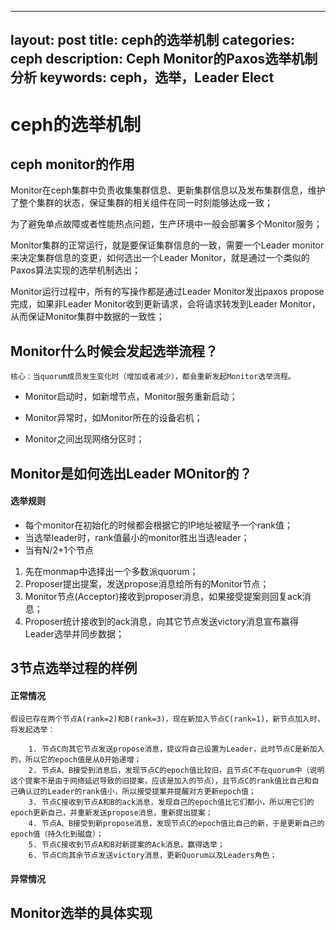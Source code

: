  ---
layout: post
title: ceph的选举机制
categories: ceph
description: Ceph Monitor的Paxos选举机制分析
keywords: ceph，选举，Leader Elect
---


# ceph的选举机制

## ceph monitor的作用

Monitor在ceph集群中负责收集集群信息、更新集群信息以及发布集群信息，维护了整个集群的状态，保证集群的相关组件在同一时刻能够达成一致；

为了避免单点故障或者性能热点问题，生产环境中一般会部署多个Monitor服务；

Monitor集群的正常运行，就是要保证集群信息的一致，需要一个Leader monitor来决定集群信息的变更，如何选出一个Leader Monitor，就是通过一个类似的Paxos算法实现的选举机制选出；

Monitor运行过程中，所有的写操作都是通过Leader Monitor发出paxos propose完成，如果非Leader Monitor收到更新请求，会将请求转发到Leader Monitor，从而保证Monitor集群中数据的一致性；


## Monitor什么时候会发起选举流程？

	核心：当quorum成员发生变化时（增加或者减少），都会重新发起Monitor选举流程。

- Monitor启动时，如新增节点，Monitor服务重新启动；

- Monitor异常时，如Monitor所在的设备宕机；

- Monitor之间出现网络分区时；


## Monitor是如何选出Leader MOnitor的？

#### 选举规则
- 每个monitor在初始化的时候都会根据它的IP地址被赋予一个rank值；
- 当选举leader时，rank值最小的monitor胜出当选leader；
- 当有N/2+1个节点

1. 先在monmap中选择出一个多数派quorum；
2. Proposer提出提案，发送propose消息给所有的Monitor节点；
3. Monitor节点(Acceptor)接收到proposer消息，如果接受提案则回复ack消息；
4. Proposer统计接收到的ack消息，向其它节点发送victory消息宣布赢得Leader选举并同步数据；


## 3节点选举过程的样例

#### 正常情况

	假设已存在两个节点A(rank=2)和B(rank=3)，现在新加入节点C(rank=1)，新节点加入时，将发起选举：

		1. 节点C向其它节点发送propose消息，提议将自己设置为Leader，此时节点C是新加入的，所以它的epoch值是从0开始递增；
		2. 节点A、B接受到消息后，发现节点C的epoch值比较旧，且节点C不在quorum中（说明这个提案不是由于网络延迟导致的旧提案，应该是加入的节点），且节点C的rank值比自己和自己确认过的Leader的rank值小，所以接受提案并提醒对方更新epoch值；
		3. 节点C接收到节点A和B的ack消息，发现自己的epoch值比它们都小，所以用它们的epoch更新自己，并重新发送propose消息，重新提出提案；
		4. 节点A、B接受到新propose消息，发现节点C的epoch值比自己的新，于是更新自己的epoch值（持久化到磁盘）；
		5. 节点C接收到节点A和B对新提案的Ack消息，赢得选举；
		6. 节点C向其余节点发送victory消息，更新Quorum以及Leaders角色；

#### 异常情况


## Monitor选举的具体实现


